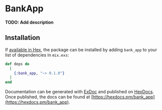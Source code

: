 # BankApp

**TODO: Add description**

## Installation

If [available in Hex](https://hex.pm/docs/publish), the package can be installed
by adding `bank_app` to your list of dependencies in `mix.exs`:

```elixir
def deps do
  [
    {:bank_app, "~> 0.1.0"}
  ]
end
```

Documentation can be generated with [ExDoc](https://github.com/elixir-lang/ex_doc)
and published on [HexDocs](https://hexdocs.pm). Once published, the docs can
be found at [https://hexdocs.pm/bank_app](https://hexdocs.pm/bank_app).

